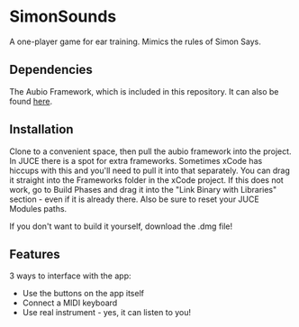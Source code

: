 # SimonSounds
A one-player game for ear training. Mimics the rules of Simon Says.

## Dependencies
The Aubio Framework, which is included in this repository. It can also be found [here](https://www.aubio.org).

## Installation
Clone to a convenient space, then pull the aubio framework into the project. In JUCE there is a spot for extra frameworks. Sometimes xCode has hiccups with this and you'll need to pull it into that separately. You can drag it straight into the Frameworks folder in the xCode project. If this does not work, go to Build Phases and drag it into the "Link Binary with Libraries" section - even if it is already there. Also be sure to reset your JUCE Modules paths.

If you don't want to build it yourself, download the .dmg file!

## Features
3 ways to interface with the app:
  * Use the buttons on the app itself
  * Connect a MIDI keyboard
  * Use real instrument - yes, it can listen to you!
 
